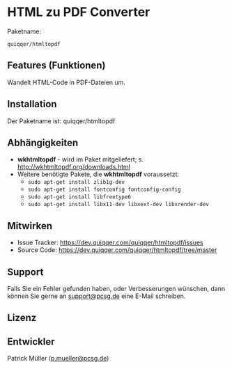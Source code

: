 HTML zu PDF Converter
========



Paketname:

    quiqqer/htmltopdf


Features (Funktionen)
--------

Wandelt HTML-Code in PDF-Dateien um.

Installation
------------

Der Paketname ist: quiqqer/htmltopdf

Abhängigkeiten
--------------

* **wkhtmltopdf** - wird im Paket mitgeliefert; s. http://wkhtmltopdf.org/downloads.html
* Weitere benötigte Pakete, die **wkhtmltopdf** voraussetzt:
  * `sudo apt-get install zlib1g-dev`
  * `sudo apt-get install fontconfig fontconfig-config`
  * `sudo apt-get install libfreetype6`
  * `sudo apt-get install libx11-dev libxext-dev libxrender-dev`

Mitwirken
----------

- Issue Tracker: https://dev.quiqqer.com/quiqqer/htmltopdf/issues
- Source Code: https://dev.quiqqer.com/quiqqer/htmltopdf/tree/master


Support
-------

Falls Sie ein Fehler gefunden haben, oder Verbesserungen wünschen,
dann können Sie gerne an support@pcsg.de eine E-Mail schreiben.


Lizenz
-------


Entwickler
--------

Patrick Müller (p.mueller@pcsg.de)
